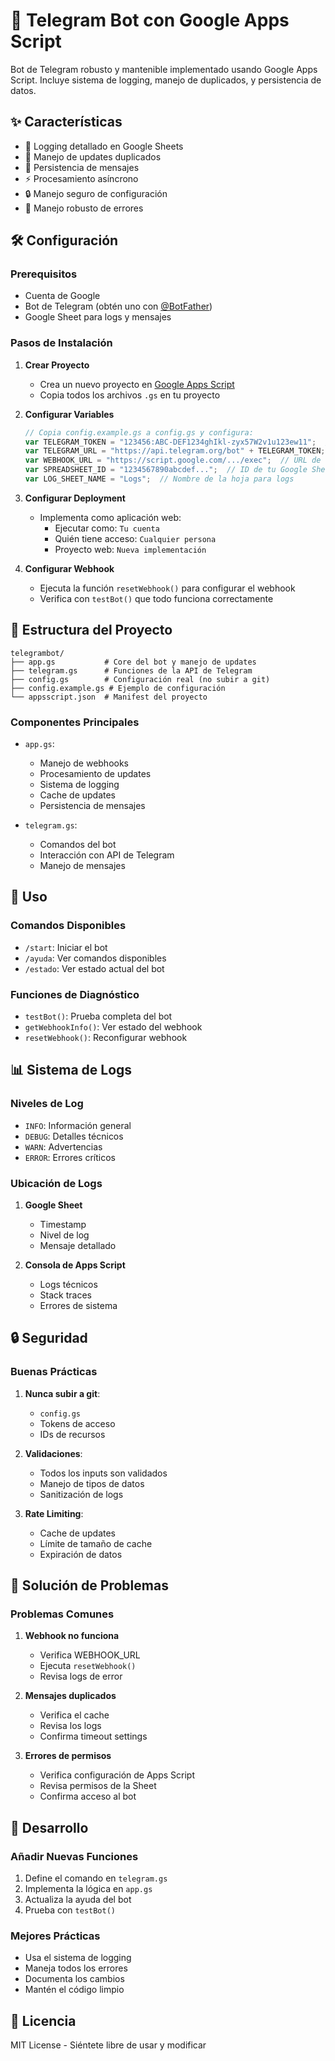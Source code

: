 # 🤖 Telegram Bot con Google Apps Script

Bot de Telegram robusto y mantenible implementado usando Google Apps Script. Incluye sistema de logging, manejo de duplicados, y persistencia de datos.

## ✨ Características

- 📝 Logging detallado en Google Sheets
- 🔄 Manejo de updates duplicados
- 💾 Persistencia de mensajes
- ⚡ Procesamiento asíncrono
- 🔒 Manejo seguro de configuración
- 🚫 Manejo robusto de errores

## 🛠️ Configuración

### Prerequisitos

- Cuenta de Google
- Bot de Telegram (obtén uno con [@BotFather](https://t.me/botfather))
- Google Sheet para logs y mensajes

### Pasos de Instalación

1. **Crear Proyecto**
   - Crea un nuevo proyecto en [Google Apps Script](https://script.google.com)
   - Copia todos los archivos `.gs` en tu proyecto

2. **Configurar Variables**
   ```javascript
   // Copia config.example.gs a config.gs y configura:
   var TELEGRAM_TOKEN = "123456:ABC-DEF1234ghIkl-zyx57W2v1u123ew11";  // De @BotFather
   var TELEGRAM_URL = "https://api.telegram.org/bot" + TELEGRAM_TOKEN;
   var WEBHOOK_URL = "https://script.google.com/.../exec";  // URL de tu deployment
   var SPREADSHEET_ID = "1234567890abcdef...";  // ID de tu Google Sheet
   var LOG_SHEET_NAME = "Logs";  // Nombre de la hoja para logs
   ```

3. **Configurar Deployment**
   - Implementa como aplicación web:
     - Ejecutar como: `Tu cuenta`
     - Quién tiene acceso: `Cualquier persona`
     - Proyecto web: `Nueva implementación`

4. **Configurar Webhook**
   - Ejecuta la función `resetWebhook()` para configurar el webhook
   - Verifica con `testBot()` que todo funciona correctamente

## 📁 Estructura del Proyecto

```
telegrambot/
├── app.gs           # Core del bot y manejo de updates
├── telegram.gs      # Funciones de la API de Telegram
├── config.gs        # Configuración real (no subir a git)
├── config.example.gs # Ejemplo de configuración
└── appsscript.json  # Manifest del proyecto
```

### Componentes Principales

- `app.gs`:
  - Manejo de webhooks
  - Procesamiento de updates
  - Sistema de logging
  - Cache de updates
  - Persistencia de mensajes

- `telegram.gs`:
  - Comandos del bot
  - Interacción con API de Telegram
  - Manejo de mensajes

## 🚀 Uso

### Comandos Disponibles

- `/start`: Iniciar el bot
- `/ayuda`: Ver comandos disponibles
- `/estado`: Ver estado actual del bot

### Funciones de Diagnóstico

- `testBot()`: Prueba completa del bot
- `getWebhookInfo()`: Ver estado del webhook
- `resetWebhook()`: Reconfigurar webhook

## 📊 Sistema de Logs

### Niveles de Log

- `INFO`: Información general
- `DEBUG`: Detalles técnicos
- `WARN`: Advertencias
- `ERROR`: Errores críticos

### Ubicación de Logs

1. **Google Sheet**
   - Timestamp
   - Nivel de log
   - Mensaje detallado

2. **Consola de Apps Script**
   - Logs técnicos
   - Stack traces
   - Errores de sistema

## 🔒 Seguridad

### Buenas Prácticas

1. **Nunca subir a git**:
   - `config.gs`
   - Tokens de acceso
   - IDs de recursos

2. **Validaciones**:
   - Todos los inputs son validados
   - Manejo de tipos de datos
   - Sanitización de logs

3. **Rate Limiting**:
   - Cache de updates
   - Límite de tamaño de cache
   - Expiración de datos

## 🐛 Solución de Problemas

### Problemas Comunes

1. **Webhook no funciona**
   - Verifica WEBHOOK_URL
   - Ejecuta `resetWebhook()`
   - Revisa logs de error

2. **Mensajes duplicados**
   - Verifica el cache
   - Revisa los logs
   - Confirma timeout settings

3. **Errores de permisos**
   - Verifica configuración de Apps Script
   - Revisa permisos de la Sheet
   - Confirma acceso al bot

## 📝 Desarrollo

### Añadir Nuevas Funciones

1. Define el comando en `telegram.gs`
2. Implementa la lógica en `app.gs`
3. Actualiza la ayuda del bot
4. Prueba con `testBot()`

### Mejores Prácticas

- Usa el sistema de logging
- Maneja todos los errores
- Documenta los cambios
- Mantén el código limpio

## 📄 Licencia

MIT License - Siéntete libre de usar y modificar
